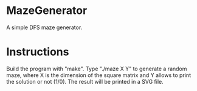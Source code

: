 # MazeGenerator

A simple DFS maze generator.  

# Instructions

Build the program with "make". Type "./maze X Y" to generate a random maze, where X is the dimension of the square matrix and Y allows to print the solution or not (1/0). The result will be printed in a SVG file.

